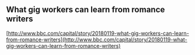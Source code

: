 ## What gig workers can learn from romance writers
  
  [http://www.bbc.com/capital/story/20180119-what-gig-workers-can-learn-from-romance-writers](http://www.bbc.com/capital/story/20180119-what-gig-workers-can-learn-from-romance-writers)